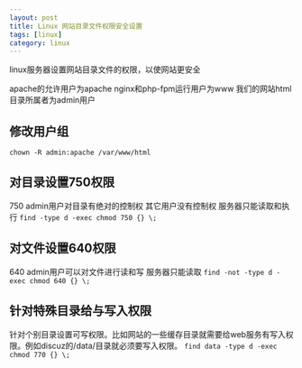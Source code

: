 ```yaml
---
layout: post
title: Linux 网站目录文件权限安全设置
tags: [linux]
category: linux
---
```

linux服务器设置网站目录文件的权限，以使网站更安全


apache的允许用户为apache
nginx和php-fpm运行用户为www
我们的网站html目录所属者为admin用户
## 修改用户组
`chown -R admin:apache /var/www/html`
## 对目录设置750权限
750 admin用户对目录有绝对的控制权 其它用户没有控制权 服务器只能读取和执行
`find -type d -exec chmod 750 {} \;`
## 对文件设置640权限
640 admin用户可以对文件进行读和写 服务器只能读取
`find -not -type d -exec chmod 640 {} \;`
## 针对特殊目录给与写入权限
针对个别目录设置可写权限。比如网站的一些缓存目录就需要给web服务有写入权限。例如discuz的/data/目录就必须要写入权限。
`find data -type d -exec chmod 770 {} \;`